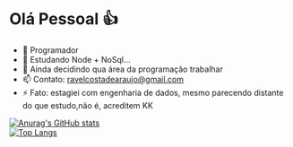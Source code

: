 <h1><b>Olá Pessoal 👍</b></h1>

- 🔭 Programador
- 🌱 Estudando Node + NoSql...
- 🤔 Ainda decidindo qua área da programação trabalhar
- 📫 Contato: ravelcostadearaujo@gmail.com
- ⚡ Fato: estagiei com engenharia de dados, mesmo parecendo distante do que estudo,não é, acreditem KK

[![Anurag's GitHub stats](https://github-readme-stats.vercel.app/api?username=Ravel-newdev&show_icons=true&theme=dark)](https://github.com/Ravel-newdev/github-readme-stats)
<br>
[![Top Langs](https://github-readme-stats.vercel.app/api/top-langs/?username=Ravel-newdev)](https://github.com/Ravel-newdev/github-readme-stats)

